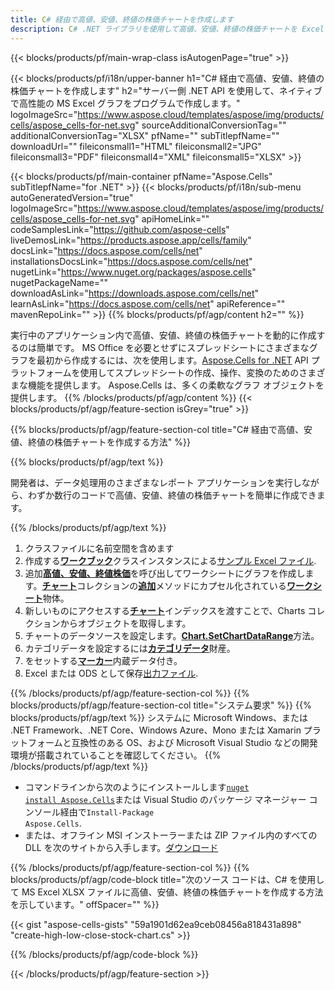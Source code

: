 ```yaml
---
title: C# 経由で高値、安値、終値の株価チャートを作成します
description: C# .NET ライブラリを使用して高値、安値、終値の株価チャートを Excel に作成するためのサンプル コードです。 VB.NET、Asp.NET、または .NET ベースのアプリケーション内で MS Excel に高値、安値、終値の株価チャートを作成するには、このコードを使用します。
---
```

{{< blocks/products/pf/main-wrap-class isAutogenPage="true" >}}

{{< blocks/products/pf/i18n/upper-banner h1="C# 経由で高値、安値、終値の株価チャートを作成します" h2="サーバー側 .NET API を使用して、ネイティブで高性能の MS Excel グラフをプログラムで作成します。" logoImageSrc="https://www.aspose.cloud/templates/aspose/img/products/cells/aspose_cells-for-net.svg" sourceAdditionalConversionTag="" additionalConversionTag="XLSX" pfName="" subTitlepfName="" downloadUrl="" fileiconsmall1="HTML" fileiconsmall2="JPG" fileiconsmall3="PDF" fileiconsmall4="XML" fileiconsmall5="XLSX" >}}

{{< blocks/products/pf/main-container pfName="Aspose.Cells" subTitlepfName="for .NET" >}}
{{< blocks/products/pf/i18n/sub-menu autoGeneratedVersion="true" logoImageSrc="https://www.aspose.cloud/templates/aspose/img/products/cells/aspose_cells-for-net.svg" apiHomeLink="" codeSamplesLink="https://github.com/aspose-cells" liveDemosLink="https://products.aspose.app/cells/family" docsLink="https://docs.aspose.com/cells/net" installationsDocsLink="https://docs.aspose.com/cells/net" nugetLink="https://www.nuget.org/packages/aspose.cells" nugetPackageName="" downloadAsLink="https://downloads.aspose.com/cells/net" learnAsLink="https://docs.aspose.com/cells/net" apiReference="" mavenRepoLink="" >}}
{{% blocks/products/pf/agp/content h2="" %}}

実行中のアプリケーション内で高値、安値、終値の株価チャートを動的に作成するのは簡単です。 MS Office を必要とせずにスプレッドシートにさまざまなグラフを最初から作成するには、次を使用します。[Aspose.Cells for .NET](https://products.aspose.com/cells/net) API プラットフォームを使用してスプレッドシートの作成、操作、変換のためのさまざまな機能を提供します。 Aspose.Cells は、多くの柔軟なグラフ オブジェクトを提供します。
{{% /blocks/products/pf/agp/content %}}
{{< blocks/products/pf/agp/feature-section isGrey="true" >}}

{{% blocks/products/pf/agp/feature-section-col title="C# 経由で高値、安値、終値の株価チャートを作成する方法" %}}

{{% blocks/products/pf/agp/text %}}

開発者は、データ処理用のさまざまなレポート アプリケーションを実行しながら、わずか数行のコードで高値、安値、終値の株価チャートを簡単に作成できます。

{{% /blocks/products/pf/agp/text %}}

1. クラスファイルに名前空間を含めます
1. 作成する[**ワークブック**](https://reference.aspose.com/cells/net/aspose.cells/workbook)クラスインスタンスによる[サンプル Excel ファイル](High-Low-Close.xlsx).
1. 追加[**高値、安値、終値株価**](https://reference.aspose.com/cells/net/aspose.cells.charts/charttype)を呼び出してワークシートにグラフを作成します。[**チャート**](https://reference.aspose.com/cells/net/aspose.cells.charts/chartcollection)コレクションの[**追加**](https://reference.aspose.com/cells/net/aspose.cells.charts/chartcollection/methods/add)メソッドにカプセル化されている[**ワークシート**](https://reference.aspose.com/cells/net/aspose.cells/worksheet)物体。
1. 新しいものにアクセスする[**チャート**](https://reference.aspose.com/cells/net/aspose.cells.charts/chart)インデックスを渡すことで、Charts コレクションからオブジェクトを取得します。
1. チャートのデータソースを設定します。[**Chart.SetChartDataRange**](https://reference.aspose.com/cells/net/aspose.cells.charts/chart/methods/setchartdatarange)方法。
1. カテゴリデータを設定するには[**カテゴリデータ**](https://reference.aspose.com/cells/net/aspose.cells.charts/seriescollection/categorydata/)財産。
1. をセットする[**マーカー**](https://reference.aspose.com/cells/net/aspose.cells.charts/series/marker/)内蔵データ付き。
1.  Excel または ODS として保存[出力ファイル](out.xlsx).

{{% /blocks/products/pf/agp/feature-section-col %}}
{{% blocks/products/pf/agp/feature-section-col title="システム要求" %}}
{{% blocks/products/pf/agp/text %}}
システムに Microsoft Windows、または .NET Framework、.NET Core、Windows Azure、Mono または Xamarin プラットフォームと互換性のある OS、および Microsoft Visual Studio などの開発環境が搭載されていることを確認してください。
{{% /blocks/products/pf/agp/text %}}
- コマンドラインから次のようにインストールします<code><a href="https://downloads.aspose.com/cells/net">nuget install Aspose.Cells</a></code>または Visual Studio のパッケージ マネージャー コンソール経由で<code>Install-Package Aspose.Cells</code>.
- または、オフライン MSI インストーラーまたは ZIP ファイル内のすべての DLL を次のサイトから入手します。<a href="https://downloads.aspose.com/cells/net">ダウンロード</a>

{{% /blocks/products/pf/agp/feature-section-col %}}
{{% blocks/products/pf/agp/code-block title="次のソース コードは、C# を使用して MS Excel XLSX ファイルに高値、安値、終値の株価チャートを作成する方法を示しています。" offSpacer="" %}}

{{< gist "aspose-cells-gists" "59a1901d62ea9ceb08456a818431a898" "create-high-low-close-stock-chart.cs" >}}

{{% /blocks/products/pf/agp/code-block %}}

{{< /blocks/products/pf/agp/feature-section >}}

<!-- aboutfile Starts -->
